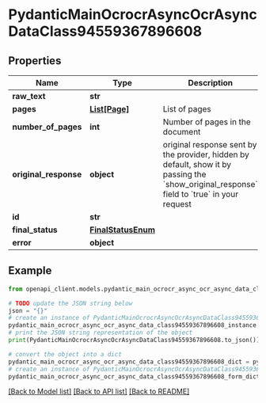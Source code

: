 # PydanticMainOcrocrAsyncOcrAsyncDataClass94559367896608


## Properties

Name | Type | Description | Notes
------------ | ------------- | ------------- | -------------
**raw_text** | **str** |  | 
**pages** | [**List[Page]**](Page.md) | List of pages | [optional] 
**number_of_pages** | **int** | Number of pages in the document | 
**original_response** | **object** | original response sent by the provider, hidden by default, show it by passing the &#x60;show_original_response&#x60; field to &#x60;true&#x60; in your request | [optional] 
**id** | **str** |  | 
**final_status** | [**FinalStatusEnum**](FinalStatusEnum.md) |  | 
**error** | **object** |  | [optional] 

## Example

```python
from openapi_client.models.pydantic_main_ocrocr_async_ocr_async_data_class94559367896608 import PydanticMainOcrocrAsyncOcrAsyncDataClass94559367896608

# TODO update the JSON string below
json = "{}"
# create an instance of PydanticMainOcrocrAsyncOcrAsyncDataClass94559367896608 from a JSON string
pydantic_main_ocrocr_async_ocr_async_data_class94559367896608_instance = PydanticMainOcrocrAsyncOcrAsyncDataClass94559367896608.from_json(json)
# print the JSON string representation of the object
print(PydanticMainOcrocrAsyncOcrAsyncDataClass94559367896608.to_json())

# convert the object into a dict
pydantic_main_ocrocr_async_ocr_async_data_class94559367896608_dict = pydantic_main_ocrocr_async_ocr_async_data_class94559367896608_instance.to_dict()
# create an instance of PydanticMainOcrocrAsyncOcrAsyncDataClass94559367896608 from a dict
pydantic_main_ocrocr_async_ocr_async_data_class94559367896608_form_dict = pydantic_main_ocrocr_async_ocr_async_data_class94559367896608.from_dict(pydantic_main_ocrocr_async_ocr_async_data_class94559367896608_dict)
```
[[Back to Model list]](../README.md#documentation-for-models) [[Back to API list]](../README.md#documentation-for-api-endpoints) [[Back to README]](../README.md)


